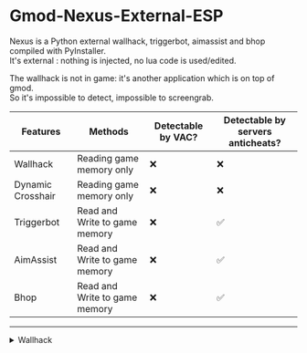 # Gmod-Nexus-External-ESP  
Nexus is a Python external wallhack, triggerbot, aimassist and bhop compiled with PyInstaller.  
It's external : nothing is injected, no lua code is used/edited.  
  
The wallhack is not in game: it's another application which is on top of gmod.  
So it's impossible to detect, impossible to screengrab.  

|Features|Methods|Detectable by VAC?|Detectable by servers anticheats?
|-|-|-|-|
Wallhack|Reading game memory only|❌|❌
Dynamic Crosshair|Reading game memory only|❌|❌
Triggerbot|Read and Write to game memory|❌|✅
AimAssist|Read and Write to game memory|❌|✅
Bhop|Read and Write to game memory|❌|✅
---
  
<details>
<summary>Wallhack</summary>
https://www.youtube.com/watch?v=-FNxdR3HOYo
</details>
